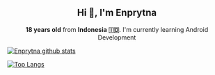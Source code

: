<h2 align="center"> Hi 👋, I'm Enprytna</h2>
<p align="center"><b>18 years old</b> from <b>Indonesia 🇮🇩</b>. I'm currently learning Android Development</p>

[![Enprytna github stats](https://github-readme-stats.vercel.app/api?username=Enprytna&show_icons=true&count_private=true&include_all_commits=true&theme=cobalt)](https://github.com/anuraghazra/github-readme-stats)

[![Top Langs](https://github-readme-stats.vercel.app/api/top-langs/?username=enprytna&layout=compact&theme=cobalt)](https://github.com/anuraghazra/github-readme-stats)
